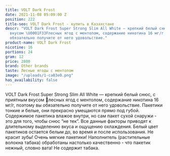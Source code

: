 ```yaml
---
title: VOLT Dark Frost
date: 2021-11-08 05:09:00 Z
position: 222
title-seo: VOLT Dark Frost - купить в Казахстане
descr: "VOLT Dark Frost Super Strong Slim All White — крепкий белый снюс, с приятным
  вкусом \U0001F33Fлесных ягод с ментолом, содержание никотина 16 мг/г, поэтому вы
  обязательно получите от него удовольствие."
product-name: VOLT Dark Frost
nicotine: 16
portions: 24
gram: 12
price: 2800
brand: Other brands
taste: Лесные ягоды с ментолом
image: "/uploads/1-ca03e0.png"
has_availability: false
---
```


VOLT Dark Frost Super Strong Slim All White — крепкий белый снюс, с приятным вкусом 🌿лесных ягод с ментолом, содержание никотина 16 мг/г, поэтому вы обязательно получите от него удовольствие. Пакетики тонкие и белые, они прекрасно умещаются прямо под губой. Содержимое пакетика влажое внутри, но сам пакет сухой снаружи - это для того, чтобы снюс “не тек”. Все данные факторы приводят к длительному выделению вкуса и ощущению охлаждения. Белый цвет пакетиков остается белым до, во время и после использования. Не красит зубы! Очень мягкие пакетики! Наполнитель (растительные волокна табака) обработаны настолько качественно - что пакетик нежный, словно вата! Не содержит табака.
